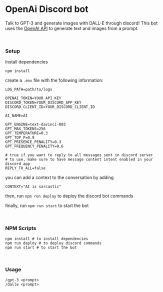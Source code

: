 # OpenAi Discord bot

Talk to GPT-3 and generate images with DALL-E through discord! This bot uses the [OpenAI API](https://openai.com/) to generate text and images from a prompt.

<br/>

### Setup

Install dependencies

```
npm install
```

create a `.env` file with the following information:

```
LOG_PATH=path/to/logs

OPENAI_TOKEN=YOUR_API_KEY
DISCORD_TOKEN=YOUR_DISCORD_APP_KEY
DISCORD_CLIENT_ID=YOUR_DISCORD_CLIENT_ID

AI_NAME=AI

GPT_ENGINE=text-davinci-003
GPT_MAX_TOKENS=256
GPT_TEMPERATURE=0.3
GPT_TOP_P=0.9
GPT_PRESENCE_PENALITY=0.3
GPT_FREQUENCY_PENALITY=0.6

# true if you want to reply to all messages sent in discord server
# to use, make sure to have message content intent enabled in your discord app
REPLY_TO_ALL=false
```

you can add a context to the conversation by adding

```
CONTEXT="AI is sarcastic"
```

then, run `npm run deploy` to deploy the discord bot commands

finally, run `npm run start` to start the bot

<br/>

### NPM Scripts

```
npm install # to install dependencies
npm run deploy # to deploy discord commands
npm run start # to start the bot
```

<br/>

### Usage

```
/gpt-3 <prompt>
/dalle <prompt>
```